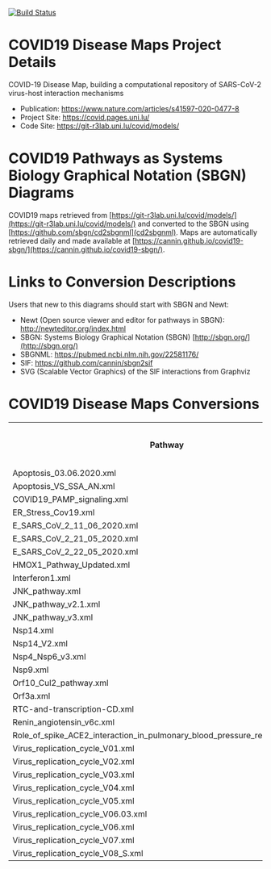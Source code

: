 [![Build Status](https://travis-ci.org/cannin/covid19-sbgn.svg?branch=master)](https://travis-ci.org/cannin/covid19-sbgn)

# COVID19 Disease Maps Project Details 

COVID-19 Disease Map, building a computational repository of SARS-CoV-2 virus-host interaction mechanisms

* Publication: https://www.nature.com/articles/s41597-020-0477-8
* Project Site: https://covid.pages.uni.lu/
* Code Site: https://git-r3lab.uni.lu/covid/models/

# COVID19 Pathways as Systems Biology Graphical Notation (SBGN) Diagrams

COVID19 maps retrieved from [https://git-r3lab.uni.lu/covid/models/](https://git-r3lab.uni.lu/covid/models/) and converted to the SBGN using [https://github.com/sbgn/cd2sbgnml](cd2sbgnml). Maps are automatically retrieved daily and made available at [https://cannin.github.io/covid19-sbgn/](https://cannin.github.io/covid19-sbgn/). 

# Links to Conversion Descriptions

Users that new to this diagrams should start with SBGN and Newt: 

* Newt (Open source viewer and editor for pathways in SBGN): http://newteditor.org/index.html 
* SBGN: Systems Biology Graphical Notation (SBGN) [http://sbgn.org/](http://sbgn.org/)
* SBGNML: https://pubmed.ncbi.nlm.nih.gov/22581176/
* SIF: https://github.com/cannin/sbgn2sif
* SVG (Scalable Vector Graphics) of the SIF interactions from Graphviz

# COVID19 Disease Maps Conversions 

<table><tr><th>Pathway</th><th>SBGNML</th><th>SIF</th><th>Newt (SBGN Web Editor)</th><th>SVG (SIF)</th></tr><tr><td>Apoptosis_03.06.2020.xml</td><td><a href="https://cannin.github.io/covid19-sbgn/Apoptosis_03.06.2020.xml.sbgn" target="_blank" rel="noopener noreferrer">SBGNML</a></td><td><a href="https://cannin.github.io/covid19-sbgn/Apoptosis_03.06.2020.xml_simplified.sif" target="_blank" rel="noopener noreferrer">SIF</a></td><td><a href="http://web.newteditor.org/?URL=https://cannin.github.io/covid19-sbgn/Apoptosis_03.06.2020.xml.sbgn" target="_blank" rel="noopener noreferrer">Newt</a></td><td><a href="https://cannin.github.io/covid19-sbgn/Apoptosis_03.06.2020.xml_projected.svg" target="_blank" rel="noopener noreferrer">SVG</a></td></tr><tr><td>Apoptosis_VS_SSA_AN.xml</td><td><a href="https://cannin.github.io/covid19-sbgn/Apoptosis_VS_SSA_AN.xml.sbgn" target="_blank" rel="noopener noreferrer">SBGNML</a></td><td><a href="https://cannin.github.io/covid19-sbgn/Apoptosis_VS_SSA_AN.xml_simplified.sif" target="_blank" rel="noopener noreferrer">SIF</a></td><td><a href="http://web.newteditor.org/?URL=https://cannin.github.io/covid19-sbgn/Apoptosis_VS_SSA_AN.xml.sbgn" target="_blank" rel="noopener noreferrer">Newt</a></td><td><a href="https://cannin.github.io/covid19-sbgn/Apoptosis_VS_SSA_AN.xml_projected.svg" target="_blank" rel="noopener noreferrer">SVG</a></td></tr><tr><td>COVID19_PAMP_signaling.xml</td><td><a href="https://cannin.github.io/covid19-sbgn/COVID19_PAMP_signaling.xml.sbgn" target="_blank" rel="noopener noreferrer">SBGNML</a></td><td><a href="https://cannin.github.io/covid19-sbgn/COVID19_PAMP_signaling.xml_simplified.sif" target="_blank" rel="noopener noreferrer">SIF</a></td><td><a href="http://web.newteditor.org/?URL=https://cannin.github.io/covid19-sbgn/COVID19_PAMP_signaling.xml.sbgn" target="_blank" rel="noopener noreferrer">Newt</a></td><td><a href="https://cannin.github.io/covid19-sbgn/COVID19_PAMP_signaling.xml_projected.svg" target="_blank" rel="noopener noreferrer">SVG</a></td></tr><tr><td>ER_Stress_Cov19.xml</td><td><a href="https://cannin.github.io/covid19-sbgn/ER_Stress_Cov19.xml.sbgn" target="_blank" rel="noopener noreferrer">SBGNML</a></td><td><a href="https://cannin.github.io/covid19-sbgn/ER_Stress_Cov19.xml_simplified.sif" target="_blank" rel="noopener noreferrer">SIF</a></td><td><a href="http://web.newteditor.org/?URL=https://cannin.github.io/covid19-sbgn/ER_Stress_Cov19.xml.sbgn" target="_blank" rel="noopener noreferrer">Newt</a></td><td><a href="https://cannin.github.io/covid19-sbgn/ER_Stress_Cov19.xml_projected.svg" target="_blank" rel="noopener noreferrer">SVG</a></td></tr><tr><td>E_SARS_CoV_2_11_06_2020.xml</td><td><a href="https://cannin.github.io/covid19-sbgn/E_SARS_CoV_2_11_06_2020.xml.sbgn" target="_blank" rel="noopener noreferrer">SBGNML</a></td><td><a href="https://cannin.github.io/covid19-sbgn/E_SARS_CoV_2_11_06_2020.xml_simplified.sif" target="_blank" rel="noopener noreferrer">SIF</a></td><td><a href="http://web.newteditor.org/?URL=https://cannin.github.io/covid19-sbgn/E_SARS_CoV_2_11_06_2020.xml.sbgn" target="_blank" rel="noopener noreferrer">Newt</a></td><td><a href="https://cannin.github.io/covid19-sbgn/E_SARS_CoV_2_11_06_2020.xml_projected.svg" target="_blank" rel="noopener noreferrer">SVG</a></td></tr><tr><td>E_SARS_CoV_2_21_05_2020.xml</td><td><a href="https://cannin.github.io/covid19-sbgn/E_SARS_CoV_2_21_05_2020.xml.sbgn" target="_blank" rel="noopener noreferrer">SBGNML</a></td><td><a href="https://cannin.github.io/covid19-sbgn/E_SARS_CoV_2_21_05_2020.xml_simplified.sif" target="_blank" rel="noopener noreferrer">SIF</a></td><td><a href="http://web.newteditor.org/?URL=https://cannin.github.io/covid19-sbgn/E_SARS_CoV_2_21_05_2020.xml.sbgn" target="_blank" rel="noopener noreferrer">Newt</a></td><td><a href="https://cannin.github.io/covid19-sbgn/E_SARS_CoV_2_21_05_2020.xml_projected.svg" target="_blank" rel="noopener noreferrer">SVG</a></td></tr><tr><td>E_SARS_CoV_2_22_05_2020.xml</td><td><a href="https://cannin.github.io/covid19-sbgn/E_SARS_CoV_2_22_05_2020.xml.sbgn" target="_blank" rel="noopener noreferrer">SBGNML</a></td><td><a href="https://cannin.github.io/covid19-sbgn/E_SARS_CoV_2_22_05_2020.xml_simplified.sif" target="_blank" rel="noopener noreferrer">SIF</a></td><td><a href="http://web.newteditor.org/?URL=https://cannin.github.io/covid19-sbgn/E_SARS_CoV_2_22_05_2020.xml.sbgn" target="_blank" rel="noopener noreferrer">Newt</a></td><td><a href="https://cannin.github.io/covid19-sbgn/E_SARS_CoV_2_22_05_2020.xml_projected.svg" target="_blank" rel="noopener noreferrer">SVG</a></td></tr><tr><td>HMOX1_Pathway_Updated.xml</td><td><a href="https://cannin.github.io/covid19-sbgn/HMOX1_Pathway_Updated.xml.sbgn" target="_blank" rel="noopener noreferrer">SBGNML</a></td><td><a href="https://cannin.github.io/covid19-sbgn/HMOX1_Pathway_Updated.xml_simplified.sif" target="_blank" rel="noopener noreferrer">SIF</a></td><td><a href="http://web.newteditor.org/?URL=https://cannin.github.io/covid19-sbgn/HMOX1_Pathway_Updated.xml.sbgn" target="_blank" rel="noopener noreferrer">Newt</a></td><td><a href="https://cannin.github.io/covid19-sbgn/HMOX1_Pathway_Updated.xml_projected.svg" target="_blank" rel="noopener noreferrer">SVG</a></td></tr><tr><td>Interferon1.xml</td><td><a href="https://cannin.github.io/covid19-sbgn/Interferon1.xml.sbgn" target="_blank" rel="noopener noreferrer">SBGNML</a></td><td><a href="https://cannin.github.io/covid19-sbgn/Interferon1.xml_simplified.sif" target="_blank" rel="noopener noreferrer">SIF</a></td><td><a href="http://web.newteditor.org/?URL=https://cannin.github.io/covid19-sbgn/Interferon1.xml.sbgn" target="_blank" rel="noopener noreferrer">Newt</a></td><td><a href="https://cannin.github.io/covid19-sbgn/Interferon1.xml_projected.svg" target="_blank" rel="noopener noreferrer">SVG</a></td></tr><tr><td>JNK_pathway.xml</td><td><a href="https://cannin.github.io/covid19-sbgn/JNK_pathway.xml.sbgn" target="_blank" rel="noopener noreferrer">SBGNML</a></td><td><a href="https://cannin.github.io/covid19-sbgn/JNK_pathway.xml_simplified.sif" target="_blank" rel="noopener noreferrer">SIF</a></td><td><a href="http://web.newteditor.org/?URL=https://cannin.github.io/covid19-sbgn/JNK_pathway.xml.sbgn" target="_blank" rel="noopener noreferrer">Newt</a></td><td><a href="https://cannin.github.io/covid19-sbgn/JNK_pathway.xml_projected.svg" target="_blank" rel="noopener noreferrer">SVG</a></td></tr><tr><td>JNK_pathway_v2.1.xml</td><td><a href="https://cannin.github.io/covid19-sbgn/JNK_pathway_v2.1.xml.sbgn" target="_blank" rel="noopener noreferrer">SBGNML</a></td><td><a href="https://cannin.github.io/covid19-sbgn/JNK_pathway_v2.1.xml_simplified.sif" target="_blank" rel="noopener noreferrer">SIF</a></td><td><a href="http://web.newteditor.org/?URL=https://cannin.github.io/covid19-sbgn/JNK_pathway_v2.1.xml.sbgn" target="_blank" rel="noopener noreferrer">Newt</a></td><td><a href="https://cannin.github.io/covid19-sbgn/JNK_pathway_v2.1.xml_projected.svg" target="_blank" rel="noopener noreferrer">SVG</a></td></tr><tr><td>JNK_pathway_v3.xml</td><td><a href="https://cannin.github.io/covid19-sbgn/JNK_pathway_v3.xml.sbgn" target="_blank" rel="noopener noreferrer">SBGNML</a></td><td><a href="https://cannin.github.io/covid19-sbgn/JNK_pathway_v3.xml_simplified.sif" target="_blank" rel="noopener noreferrer">SIF</a></td><td><a href="http://web.newteditor.org/?URL=https://cannin.github.io/covid19-sbgn/JNK_pathway_v3.xml.sbgn" target="_blank" rel="noopener noreferrer">Newt</a></td><td><a href="https://cannin.github.io/covid19-sbgn/JNK_pathway_v3.xml_projected.svg" target="_blank" rel="noopener noreferrer">SVG</a></td></tr><tr><td>Nsp14.xml</td><td><a href="https://cannin.github.io/covid19-sbgn/Nsp14.xml.sbgn" target="_blank" rel="noopener noreferrer">SBGNML</a></td><td><a href="https://cannin.github.io/covid19-sbgn/Nsp14.xml_simplified.sif" target="_blank" rel="noopener noreferrer">SIF</a></td><td><a href="http://web.newteditor.org/?URL=https://cannin.github.io/covid19-sbgn/Nsp14.xml.sbgn" target="_blank" rel="noopener noreferrer">Newt</a></td><td><a href="https://cannin.github.io/covid19-sbgn/Nsp14.xml_projected.svg" target="_blank" rel="noopener noreferrer">SVG</a></td></tr><tr><td>Nsp14_V2.xml</td><td><a href="https://cannin.github.io/covid19-sbgn/Nsp14_V2.xml.sbgn" target="_blank" rel="noopener noreferrer">SBGNML</a></td><td><a href="https://cannin.github.io/covid19-sbgn/Nsp14_V2.xml_simplified.sif" target="_blank" rel="noopener noreferrer">SIF</a></td><td><a href="http://web.newteditor.org/?URL=https://cannin.github.io/covid19-sbgn/Nsp14_V2.xml.sbgn" target="_blank" rel="noopener noreferrer">Newt</a></td><td><a href="https://cannin.github.io/covid19-sbgn/Nsp14_V2.xml_projected.svg" target="_blank" rel="noopener noreferrer">SVG</a></td></tr><tr><td>Nsp4_Nsp6_v3.xml</td><td><a href="https://cannin.github.io/covid19-sbgn/Nsp4_Nsp6_v3.xml.sbgn" target="_blank" rel="noopener noreferrer">SBGNML</a></td><td><a href="https://cannin.github.io/covid19-sbgn/Nsp4_Nsp6_v3.xml_simplified.sif" target="_blank" rel="noopener noreferrer">SIF</a></td><td><a href="http://web.newteditor.org/?URL=https://cannin.github.io/covid19-sbgn/Nsp4_Nsp6_v3.xml.sbgn" target="_blank" rel="noopener noreferrer">Newt</a></td><td><a href="https://cannin.github.io/covid19-sbgn/Nsp4_Nsp6_v3.xml_projected.svg" target="_blank" rel="noopener noreferrer">SVG</a></td></tr><tr><td>Nsp9.xml</td><td><a href="https://cannin.github.io/covid19-sbgn/Nsp9.xml.sbgn" target="_blank" rel="noopener noreferrer">SBGNML</a></td><td><a href="https://cannin.github.io/covid19-sbgn/Nsp9.xml_simplified.sif" target="_blank" rel="noopener noreferrer">SIF</a></td><td><a href="http://web.newteditor.org/?URL=https://cannin.github.io/covid19-sbgn/Nsp9.xml.sbgn" target="_blank" rel="noopener noreferrer">Newt</a></td><td><a href="https://cannin.github.io/covid19-sbgn/Nsp9.xml_projected.svg" target="_blank" rel="noopener noreferrer">SVG</a></td></tr><tr><td>Orf10_Cul2_pathway.xml</td><td><a href="https://cannin.github.io/covid19-sbgn/Orf10_Cul2_pathway.xml.sbgn" target="_blank" rel="noopener noreferrer">SBGNML</a></td><td><a href="https://cannin.github.io/covid19-sbgn/Orf10_Cul2_pathway.xml_simplified.sif" target="_blank" rel="noopener noreferrer">SIF</a></td><td><a href="http://web.newteditor.org/?URL=https://cannin.github.io/covid19-sbgn/Orf10_Cul2_pathway.xml.sbgn" target="_blank" rel="noopener noreferrer">Newt</a></td><td><a href="https://cannin.github.io/covid19-sbgn/Orf10_Cul2_pathway.xml_projected.svg" target="_blank" rel="noopener noreferrer">SVG</a></td></tr><tr><td>Orf3a.xml</td><td><a href="https://cannin.github.io/covid19-sbgn/Orf3a.xml.sbgn" target="_blank" rel="noopener noreferrer">SBGNML</a></td><td><a href="https://cannin.github.io/covid19-sbgn/Orf3a.xml_simplified.sif" target="_blank" rel="noopener noreferrer">SIF</a></td><td><a href="http://web.newteditor.org/?URL=https://cannin.github.io/covid19-sbgn/Orf3a.xml.sbgn" target="_blank" rel="noopener noreferrer">Newt</a></td><td><a href="https://cannin.github.io/covid19-sbgn/Orf3a.xml_projected.svg" target="_blank" rel="noopener noreferrer">SVG</a></td></tr><tr><td>RTC-and-transcription-CD.xml</td><td><a href="https://cannin.github.io/covid19-sbgn/RTC-and-transcription-CD.xml.sbgn" target="_blank" rel="noopener noreferrer">SBGNML</a></td><td><a href="https://cannin.github.io/covid19-sbgn/RTC-and-transcription-CD.xml_simplified.sif" target="_blank" rel="noopener noreferrer">SIF</a></td><td><a href="http://web.newteditor.org/?URL=https://cannin.github.io/covid19-sbgn/RTC-and-transcription-CD.xml.sbgn" target="_blank" rel="noopener noreferrer">Newt</a></td><td><a href="https://cannin.github.io/covid19-sbgn/RTC-and-transcription-CD.xml_projected.svg" target="_blank" rel="noopener noreferrer">SVG</a></td></tr><tr><td>Renin_angiotensin_v6c.xml</td><td><a href="https://cannin.github.io/covid19-sbgn/Renin_angiotensin_v6c.xml.sbgn" target="_blank" rel="noopener noreferrer">SBGNML</a></td><td><a href="https://cannin.github.io/covid19-sbgn/Renin_angiotensin_v6c.xml_simplified.sif" target="_blank" rel="noopener noreferrer">SIF</a></td><td><a href="http://web.newteditor.org/?URL=https://cannin.github.io/covid19-sbgn/Renin_angiotensin_v6c.xml.sbgn" target="_blank" rel="noopener noreferrer">Newt</a></td><td><a href="https://cannin.github.io/covid19-sbgn/Renin_angiotensin_v6c.xml_projected.svg" target="_blank" rel="noopener noreferrer">SVG</a></td></tr><tr><td>Role_of_spike_ACE2_interaction_in_pulmonary_blood_pressure_regulation_v3.xml</td><td><a href="https://cannin.github.io/covid19-sbgn/Role_of_spike_ACE2_interaction_in_pulmonary_blood_pressure_regulation_v3.xml.sbgn" target="_blank" rel="noopener noreferrer">SBGNML</a></td><td><a href="https://cannin.github.io/covid19-sbgn/Role_of_spike_ACE2_interaction_in_pulmonary_blood_pressure_regulation_v3.xml_simplified.sif" target="_blank" rel="noopener noreferrer">SIF</a></td><td><a href="http://web.newteditor.org/?URL=https://cannin.github.io/covid19-sbgn/Role_of_spike_ACE2_interaction_in_pulmonary_blood_pressure_regulation_v3.xml.sbgn" target="_blank" rel="noopener noreferrer">Newt</a></td><td><a href="https://cannin.github.io/covid19-sbgn/Role_of_spike_ACE2_interaction_in_pulmonary_blood_pressure_regulation_v3.xml_projected.svg" target="_blank" rel="noopener noreferrer">SVG</a></td></tr><tr><td>Virus_replication_cycle_V01.xml</td><td><a href="https://cannin.github.io/covid19-sbgn/Virus_replication_cycle_V01.xml.sbgn" target="_blank" rel="noopener noreferrer">SBGNML</a></td><td><a href="https://cannin.github.io/covid19-sbgn/Virus_replication_cycle_V01.xml_simplified.sif" target="_blank" rel="noopener noreferrer">SIF</a></td><td><a href="http://web.newteditor.org/?URL=https://cannin.github.io/covid19-sbgn/Virus_replication_cycle_V01.xml.sbgn" target="_blank" rel="noopener noreferrer">Newt</a></td><td><a href="https://cannin.github.io/covid19-sbgn/Virus_replication_cycle_V01.xml_projected.svg" target="_blank" rel="noopener noreferrer">SVG</a></td></tr><tr><td>Virus_replication_cycle_V02.xml</td><td><a href="https://cannin.github.io/covid19-sbgn/Virus_replication_cycle_V02.xml.sbgn" target="_blank" rel="noopener noreferrer">SBGNML</a></td><td><a href="https://cannin.github.io/covid19-sbgn/Virus_replication_cycle_V02.xml_simplified.sif" target="_blank" rel="noopener noreferrer">SIF</a></td><td><a href="http://web.newteditor.org/?URL=https://cannin.github.io/covid19-sbgn/Virus_replication_cycle_V02.xml.sbgn" target="_blank" rel="noopener noreferrer">Newt</a></td><td><a href="https://cannin.github.io/covid19-sbgn/Virus_replication_cycle_V02.xml_projected.svg" target="_blank" rel="noopener noreferrer">SVG</a></td></tr><tr><td>Virus_replication_cycle_V03.xml</td><td><a href="https://cannin.github.io/covid19-sbgn/Virus_replication_cycle_V03.xml.sbgn" target="_blank" rel="noopener noreferrer">SBGNML</a></td><td><a href="https://cannin.github.io/covid19-sbgn/Virus_replication_cycle_V03.xml_simplified.sif" target="_blank" rel="noopener noreferrer">SIF</a></td><td><a href="http://web.newteditor.org/?URL=https://cannin.github.io/covid19-sbgn/Virus_replication_cycle_V03.xml.sbgn" target="_blank" rel="noopener noreferrer">Newt</a></td><td><a href="https://cannin.github.io/covid19-sbgn/Virus_replication_cycle_V03.xml_projected.svg" target="_blank" rel="noopener noreferrer">SVG</a></td></tr><tr><td>Virus_replication_cycle_V04.xml</td><td><a href="https://cannin.github.io/covid19-sbgn/Virus_replication_cycle_V04.xml.sbgn" target="_blank" rel="noopener noreferrer">SBGNML</a></td><td><a href="https://cannin.github.io/covid19-sbgn/Virus_replication_cycle_V04.xml_simplified.sif" target="_blank" rel="noopener noreferrer">SIF</a></td><td><a href="http://web.newteditor.org/?URL=https://cannin.github.io/covid19-sbgn/Virus_replication_cycle_V04.xml.sbgn" target="_blank" rel="noopener noreferrer">Newt</a></td><td><a href="https://cannin.github.io/covid19-sbgn/Virus_replication_cycle_V04.xml_projected.svg" target="_blank" rel="noopener noreferrer">SVG</a></td></tr><tr><td>Virus_replication_cycle_V05.xml</td><td><a href="https://cannin.github.io/covid19-sbgn/Virus_replication_cycle_V05.xml.sbgn" target="_blank" rel="noopener noreferrer">SBGNML</a></td><td><a href="https://cannin.github.io/covid19-sbgn/Virus_replication_cycle_V05.xml_simplified.sif" target="_blank" rel="noopener noreferrer">SIF</a></td><td><a href="http://web.newteditor.org/?URL=https://cannin.github.io/covid19-sbgn/Virus_replication_cycle_V05.xml.sbgn" target="_blank" rel="noopener noreferrer">Newt</a></td><td><a href="https://cannin.github.io/covid19-sbgn/Virus_replication_cycle_V05.xml_projected.svg" target="_blank" rel="noopener noreferrer">SVG</a></td></tr><tr><td>Virus_replication_cycle_V06.03.xml</td><td><a href="https://cannin.github.io/covid19-sbgn/Virus_replication_cycle_V06.03.xml.sbgn" target="_blank" rel="noopener noreferrer">SBGNML</a></td><td><a href="https://cannin.github.io/covid19-sbgn/Virus_replication_cycle_V06.03.xml_simplified.sif" target="_blank" rel="noopener noreferrer">SIF</a></td><td><a href="http://web.newteditor.org/?URL=https://cannin.github.io/covid19-sbgn/Virus_replication_cycle_V06.03.xml.sbgn" target="_blank" rel="noopener noreferrer">Newt</a></td><td><a href="https://cannin.github.io/covid19-sbgn/Virus_replication_cycle_V06.03.xml_projected.svg" target="_blank" rel="noopener noreferrer">SVG</a></td></tr><tr><td>Virus_replication_cycle_V06.xml</td><td><a href="https://cannin.github.io/covid19-sbgn/Virus_replication_cycle_V06.xml.sbgn" target="_blank" rel="noopener noreferrer">SBGNML</a></td><td><a href="https://cannin.github.io/covid19-sbgn/Virus_replication_cycle_V06.xml_simplified.sif" target="_blank" rel="noopener noreferrer">SIF</a></td><td><a href="http://web.newteditor.org/?URL=https://cannin.github.io/covid19-sbgn/Virus_replication_cycle_V06.xml.sbgn" target="_blank" rel="noopener noreferrer">Newt</a></td><td><a href="https://cannin.github.io/covid19-sbgn/Virus_replication_cycle_V06.xml_projected.svg" target="_blank" rel="noopener noreferrer">SVG</a></td></tr><tr><td>Virus_replication_cycle_V07.xml</td><td><a href="https://cannin.github.io/covid19-sbgn/Virus_replication_cycle_V07.xml.sbgn" target="_blank" rel="noopener noreferrer">SBGNML</a></td><td><a href="https://cannin.github.io/covid19-sbgn/Virus_replication_cycle_V07.xml_simplified.sif" target="_blank" rel="noopener noreferrer">SIF</a></td><td><a href="http://web.newteditor.org/?URL=https://cannin.github.io/covid19-sbgn/Virus_replication_cycle_V07.xml.sbgn" target="_blank" rel="noopener noreferrer">Newt</a></td><td><a href="https://cannin.github.io/covid19-sbgn/Virus_replication_cycle_V07.xml_projected.svg" target="_blank" rel="noopener noreferrer">SVG</a></td></tr><tr><td>Virus_replication_cycle_V08_S.xml</td><td><a href="https://cannin.github.io/covid19-sbgn/Virus_replication_cycle_V08_S.xml.sbgn" target="_blank" rel="noopener noreferrer">SBGNML</a></td><td><a href="https://cannin.github.io/covid19-sbgn/Virus_replication_cycle_V08_S.xml_simplified.sif" target="_blank" rel="noopener noreferrer">SIF</a></td><td><a href="http://web.newteditor.org/?URL=https://cannin.github.io/covid19-sbgn/Virus_replication_cycle_V08_S.xml.sbgn" target="_blank" rel="noopener noreferrer">Newt</a></td><td><a href="https://cannin.github.io/covid19-sbgn/Virus_replication_cycle_V08_S.xml_projected.svg" target="_blank" rel="noopener noreferrer">SVG</a></td></tr></table>

